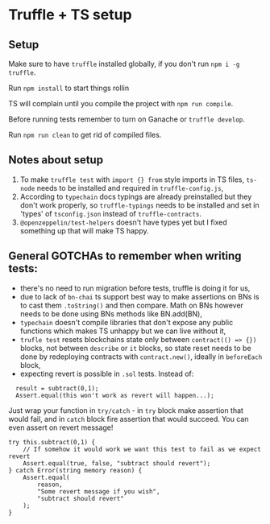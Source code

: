 # Truffle + TS setup

## Setup
Make sure to have `truffle` installed globally, if you don't run `npm i -g truffle`.

Run `npm install` to start things rollin

TS will complain until you compile the project with `npm run compile`.

Before running tests remember to turn on Ganache or `truffle develop`.

Run `npm run clean` to get rid of compiled files.

## Notes about setup
1. To make `truffle test` with `import {} from` style imports in TS files, `ts-node` needs to be installed and required in `truffle-config.js`,
2. According to `typechain` docs typings are already preinstalled but they don't work properly, so `truffle-typings` needs to be installed and set in 'types' of `tsconfig.json` instead of `truffle-contracts`.
3. `@openzeppelin/test-helpers` doesn't have types yet but I fixed something up that will make TS happy.

## General GOTCHAs to remember when writing tests:
- there's no need to run migration before tests, truffle is doing it for us,
- due to lack of `bn-chai` ts support best way to make assertions on BNs is to cast them `.toString()` and then compare. Math on BNs however needs to be done using BNs methods like BN.add(BN),
- `typechain` doesn't compile libraries that don't expose any public functions which makes TS unhappy but we can live without it,
- `trufle test` resets blockchains state only between `contract(() => {})` blocks, not between `describe` or `it` blocks, so state reset needs to be done by redeploying contracts with `contract.new()`, ideally in `beforeEach` block,
- expecting revert is possible in `.sol` tests. Instead of:
```sol
  result = subtract(0,1);
  Assert.equal(this won't work as revert will happen...);
```
Just wrap your function in `try/catch` - in `try` block make assertion that would fail, and in `catch` block fire assertion that would succeed. You can even assert on revert message!

```sol
try this.subtract(0,1) {
	// If somehow it would work we want this test to fail as we expect revert
	Assert.equal(true, false, "subtract should revert");
} catch Error(string memory reason) {
	Assert.equal(
		reason,
        "Some revert message if you wish",
        "subtract should revert"
    );
}
```


